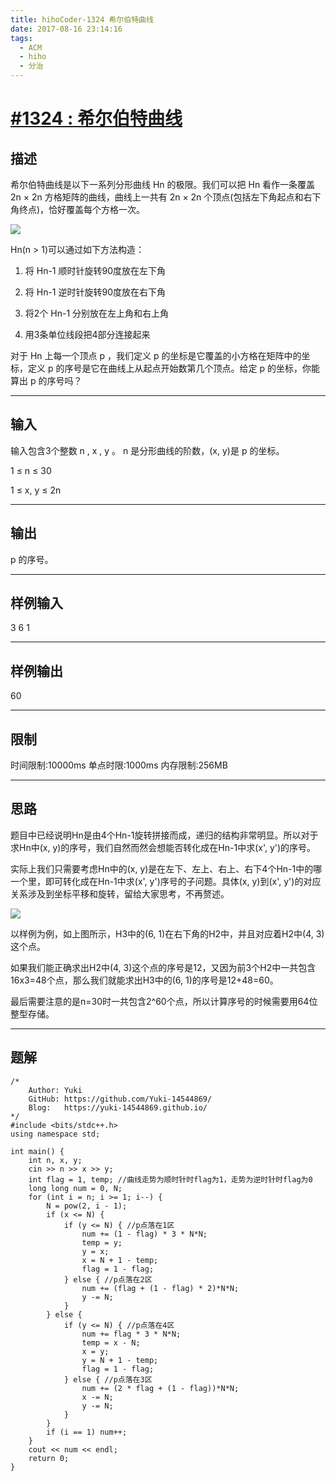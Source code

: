 ```yaml
---
title: hihoCoder-1324 希尔伯特曲线
date: 2017-08-16 23:14:16
tags:
  - ACM
  - hiho
  - 分治
---
```


# [#1324 : 希尔伯特曲线](http://hihocoder.com/problemset/problem/1324)
## 描述
希尔伯特曲线是以下一系列分形曲线 Hn 的极限。我们可以把 Hn 看作一条覆盖 2n × 2n 方格矩阵的曲线，曲线上一共有 2n × 2n 个顶点(包括左下角起点和右下角终点)，恰好覆盖每个方格一次。

![](/Img/2017-08-13_23-42.png)

Hn(n > 1)可以通过如下方法构造：

1. 将 Hn-1 顺时针旋转90度放在左下角

2. 将 Hn-1 逆时针旋转90度放在右下角

3. 将2个 Hn-1 分别放在左上角和右上角

4. 用3条单位线段把4部分连接起来

对于 Hn 上每一个顶点 p ，我们定义 p 的坐标是它覆盖的小方格在矩阵中的坐标，定义 p 的序号是它在曲线上从起点开始数第几个顶点。给定 p 的坐标，你能算出 p 的序号吗？ 

---
## 输入
输入包含3个整数 n , x , y 。 n 是分形曲线的阶数，(x, y)是 p 的坐标。

1 ≤ n ≤ 30

1 ≤ x, y ≤ 2n

---
## 输出
p 的序号。

---

## 样例输入
3 6 1


---

## 样例输出
60

---

## 限制
时间限制:10000ms
单点时限:1000ms
内存限制:256MB

---
## 思路
题目中已经说明Hn是由4个Hn-1旋转拼接而成，递归的结构非常明显。所以对于求Hn中(x, y)的序号，我们自然而然会想能否转化成在Hn-1中求(x', y')的序号。

实际上我们只需要考虑Hn中的(x, y)是在左下、左上、右上、右下4个Hn-1中的哪一个里，即可转化成在Hn-1中求(x', y')序号的子问题。具体(x, y)到(x', y')的对应关系涉及到坐标平移和旋转，留给大家思考，不再赘述。

![](/Img/2017-08-16_19-30.png)

以样例为例，如上图所示，H3中的(6, 1)在右下角的H2中，并且对应着H2中(4, 3)这个点。

如果我们能正确求出H2中(4, 3)这个点的序号是12，又因为前3个H2中一共包含16x3=48个点，那么我们就能求出H3中的(6, 1)的序号是12+48=60。

最后需要注意的是n=30时一共包含2^60个点，所以计算序号的时候需要用64位整型存储。

---
## 题解
```
/*
    Author: Yuki
    GitHub: https://github.com/Yuki-14544869/
    Blog:   https://yuki-14544869.github.io/
*/
#include <bits/stdc++.h>
using namespace std;

int main() {
    int n, x, y;
    cin >> n >> x >> y;
    int flag = 1, temp; //曲线走势为顺时针时flag为1，走势为逆时针时flag为0
    long long num = 0, N;
    for (int i = n; i >= 1; i--) {
        N = pow(2, i - 1);
        if (x <= N) {
            if (y <= N) { //p点落在1区
                num += (1 - flag) * 3 * N*N;
                temp = y;
                y = x;
                x = N + 1 - temp;
                flag = 1 - flag;
            } else { //p点落在2区
                num += (flag + (1 - flag) * 2)*N*N;
                y -= N;
            }
        } else {
            if (y <= N) { //p点落在4区
                num += flag * 3 * N*N;
                temp = x - N;
                x = y;
                y = N + 1 - temp;
                flag = 1 - flag;
            } else { //p点落在3区
                num += (2 * flag + (1 - flag))*N*N;
                x -= N;
                y -= N;
            }
        }
        if (i == 1) num++;
    }
    cout << num << endl;
    return 0;
}
```
